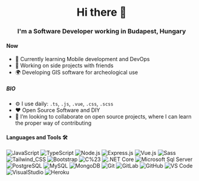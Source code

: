 <h1 align="center">
  Hi there 👋
</h1>
<h3 align="center">
  I'm a Software Developer working in Budapest, Hungary   
</h3>

#### Now

- 🌱 Currently learning Mobile development and DevOps
- 🚩 Working on side projects with friends
- 🌍 Developing GIS software for archeological use

##### BIO

- ⚙️ I use daily: `.ts`, `.js`, `.vue`, `.css`, `.scss`
- ❤️ Open Source Software and DIY
- 👯 I’m looking to collaborate on open source projects, where I can learn the proper way of contributing

#### Languages and Tools 🛠
![JavaScript](https://img.shields.io/badge/JavaScript-F7DF1E?style=flat&logo=javascript&logoColor=black)
![TypeScript](https://img.shields.io/badge/TypeScript-007ACC?style=flat&logo=typescript&logoColor=white)
![Node.js](https://img.shields.io/badge/Node.js-43853D?style=flat&logo=node.js&logoColor=white)
![Express.js](https://img.shields.io/badge/express.js-%23404d59.svg?style=flat&logo=express&logoColor=%2361DAFB)
![Vue.js](https://img.shields.io/badge/Vue.js-35495E?style=flat&logo=vue.js&logoColor=4FC08D)
![Sass](https://img.shields.io/badge/Sass-CC6699?style=flat&logo=sass&logoColor=white)
![Tailwind_CSS](https://img.shields.io/badge/Tailwind_CSS-38B2AC?style=flat&logo=tailwind-css&logoColor=white)
![Bootstrap](https://img.shields.io/badge/Bootstrap-563D7C?style=flat&logo=bootstrap&logoColor=white)
![C%23](https://img.shields.io/badge/C%23-239120?style=flat&logo=c-sharp&logoColor=white)
![.NET Core](https://img.shields.io/badge/.NET_Core-5C2D91?style=flat&logo=.net&logoColor=white)
![Microsoft Sql Server](https://img.shields.io/badge/-Sql%20Server-CC2927?style=flat&logo=microsoft-sql-server&logoColor=ffffff)
![PostgreSQL](https://img.shields.io/badge/PostgreSQL-316192?style=flat&logo=postgresql&logoColor=white)
![MySQL](https://img.shields.io/badge/MySQL-00000F?style=flat&logo=mysql&logoColor=white)
![MongoDB](https://img.shields.io/badge/MongoDB-%234ea94b.svg?style=flat&logo=mongodb&logoColor=white)
![Git](https://img.shields.io/badge/-Git-%23F05032?style=flat&logo=git&logoColor=%23ffffff)
![GitLab](https://img.shields.io/badge/-GitLab-FCA121?style=flat&logo=gitlab)
![GitHub](https://img.shields.io/badge/-GitHub-181717?style=flat&logo=github)
![VS Code](http://img.shields.io/badge/-VS%20Code-007ACC?style=flat&logo=visual-studio-code&logoColor=ffffff)
![VisualStudio](https://img.shields.io/badge/-Visual_Studio-6C33AF?logo=visual%20studio)
![Heroku](https://img.shields.io/badge/Heroku-430098?style=flat&logo=heroku&logoColor=white)
